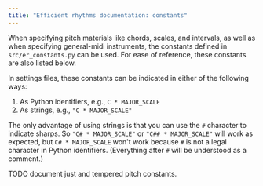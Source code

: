 ```yaml
---
title: "Efficient rhythms documentation: constants"
---
```

<!-- Uses pandoc markdown -->

When specifying pitch materials like chords, scales, and intervals, as well as when specifying general-midi instruments, the constants defined in `src/er_constants.py` can be used. For ease of reference, these constants are also listed below.

In settings files, these constants can be indicated in either of the following ways:

1. As Python identifiers, e.g., `C * MAJOR_SCALE`
2. As strings, e.g., `"C * MAJOR_SCALE"`

The only advantage of using strings is that you can use the `#` character to indicate sharps. So `"C# * MAJOR_SCALE"` or `"C## * MAJOR_SCALE"` will work as expected, but `C# * MAJOR_SCALE` won't work because `#` is not a legal character in Python identifiers. (Everything after `#` will be understood as a comment.)

TODO document just and tempered pitch constants.
